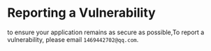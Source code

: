 # Reporting a Vulnerability

to ensure your application remains as secure as possible,To report a vulnerability, please email `1469442702@qq.com`.
